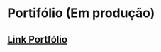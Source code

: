<h1>
    Portifólio (Em produção)
</h1>

<h2>
    <a href='https://macedo11.github.io/portfolio-jr/'>
        Link Portfólio
    </a>
</h2>
